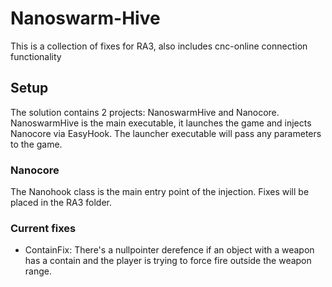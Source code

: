 # Nanoswarm-Hive
This is a collection of fixes for RA3, also includes cnc-online connection functionality

## Setup
The solution contains 2 projects: NanoswarmHive and Nanocore. NanoswarmHive is the main executable, it launches the game and injects Nanocore via EasyHook. The launcher executable will pass any parameters to the game.

### Nanocore
The Nanohook class is the main entry point of the injection. Fixes will be placed in the RA3 folder.

### Current fixes

* ContainFix: There's a nullpointer derefence if an object with a weapon has a contain and the player is trying to force fire outside the weapon range.
